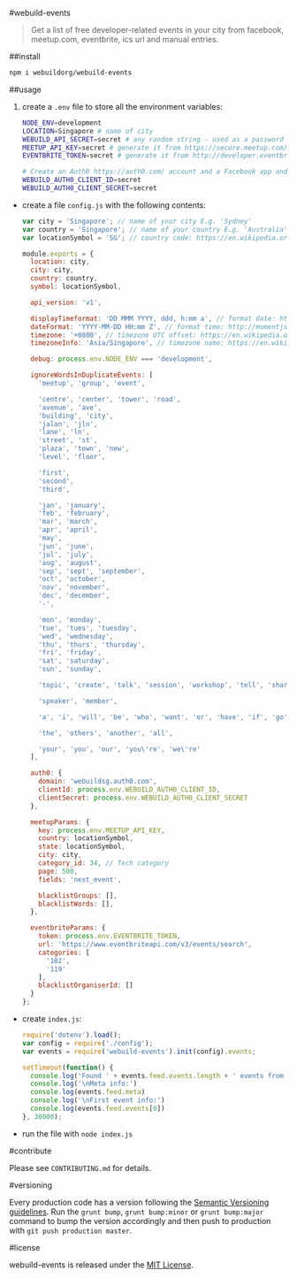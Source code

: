 #webuild-events

> Get a list of free developer-related events in your city from facebook, meetup.com, eventbrite, ics url and manual entries.

##install

```sh
npm i webuildorg/webuild-events
```

##usage

1. create a `.env` file to store all the environment variables:

	```sh
	NODE_ENV=development
	LOCATION=Singapore # name of city
	WEBUILD_API_SECRET=secret # any random string - used as a password when remotely refreshing the feeds
	MEETUP_API_KEY=secret # generate it from https://secure.meetup.com/meetup_api/key/ to get meetup.com events
	EVENTBRITE_TOKEN=secret # generate it from http://developer.eventbrite.com/ to get eventbrite events

	# Create an Auth0 https://auth0.com/ account and a Facebook app and link them (https://docs.auth0.com/facebook-clientid). Configure the `WEBUILD_AUTH0_CLIENT_*` environment variables.`
	WEBUILD_AUTH0_CLIENT_ID=secret
	WEBUILD_AUTH0_CLIENT_SECRET=secret
	```
- create a file `config.js` with the following contents:

	```js
	var city = 'Singapore'; // name of your city E.g. 'Sydney'
	var country = 'Singapore'; // name of your country E.g. 'Australia'
	var locationSymbol = 'SG'; // country code: https://en.wikipedia.org/wiki/ISO_3166-1#Officially_assigned_code_elements

	module.exports = {
	  location: city,
	  city: city,
	  country: country,
	  symbol: locationSymbol,

	  api_version: 'v1',

	  displayTimeformat: 'DD MMM YYYY, ddd, h:mm a', // format date: http://momentjs.com/docs/#/displaying/
	  dateFormat: 'YYYY-MM-DD HH:mm Z', // format time: http://momentjs.com/docs/#/displaying/
	  timezone: '+0800', // timezone UTC offset: https://en.wikipedia.org/wiki/List_of_tz_database_time_zones
	  timezoneInfo: 'Asia/Singapore', // timezone name: https://en.wikipedia.org/wiki/List_of_tz_database_time_zones

	  debug: process.env.NODE_ENV === 'development',

	  ignoreWordsInDuplicateEvents: [
	    'meetup', 'group', 'event',

	    'centre', 'center', 'tower', 'road',
	    'avenue', 'ave',
	    'building', 'city',
	    'jalan', 'jln',
	    'lane', 'ln',
	    'street', 'st',
	    'plaza', 'town', 'new',
	    'level', 'floor',

	    'first',
	    'second',
	    'third',

	    'jan', 'january',
	    'feb', 'february',
	    'mar', 'march',
	    'apr', 'april',
	    'may',
	    'jun', 'june',
	    'jul', 'july',
	    'aug', 'august',
	    'sep', 'sept', 'september',
	    'oct', 'october',
	    'nov', 'november',
	    'dec', 'december',
	    '-',

	    'mon', 'monday',
	    'tue', 'tues', 'tuesday',
	    'wed', 'wednesday',
	    'thu', 'thurs', 'thursday',
	    'fri', 'friday',
	    'sat', 'saturday',
	    'sun', 'sunday',

	    'topic', 'create', 'talk', 'session', 'workshop', 'tell', 'share', 'coding', 'venue', 'about',

	    'speaker', 'member',

	    'a', 'i', 'will', 'be', 'who', 'want', 'or', 'have', 'if', 'go', 'of', 'with', 'from', 'for',

	    'the', 'others', 'another', 'all',

	    'your', 'you', 'our', 'you\'re', 'we\'re'
	  ],

	  auth0: {
	    domain: 'webuildsg.auth0.com',
	    clientId: process.env.WEBUILD_AUTH0_CLIENT_ID,
	    clientSecret: process.env.WEBUILD_AUTH0_CLIENT_SECRET
	  },

	  meetupParams: {
	    key: process.env.MEETUP_API_KEY,
	    country: locationSymbol,
	    state: locationSymbol,
	    city: city,
	    category_id: 34, // Tech category
	    page: 500,
	    fields: 'next_event',

	    blacklistGroups: [],
	    blacklistWords: [],
	  },

	  eventbriteParams: {
	    token: process.env.EVENTBRITE_TOKEN,
	    url: 'https://www.eventbriteapi.com/v3/events/search',
	    categories: [
	      '102',
	      '119'
	    ],
	    blacklistOrganiserId: []
	  }
	};

	```
- create `index.js`:

	```js
	require('dotenv').load();
	var config = require('./config');
	var events = require('webuild-events').init(config).events;

	setTimeout(function() {
	  console.log('Found ' + events.feed.events.length + ' events from Facebook:')
	  console.log('\nMeta info:')
	  console.log(events.feed.meta)
	  console.log('\nFirst event info:')
	  console.log(events.feed.events[0])
	}, 30000);
	```
- run the file with `node index.js`

#contribute

Please see `CONTRIBUTING.md` for details.

#versioning

Every production code has a version following the [Semantic Versioning guidelines](http://semver.org/). Run the `grunt bump`, `grunt bump:minor` or `grunt bump:major` command to bump the version accordingly and then push to production with `git push production master`.

#license

webuild-events is released under the [MIT License](http://opensource.org/licenses/MIT).

